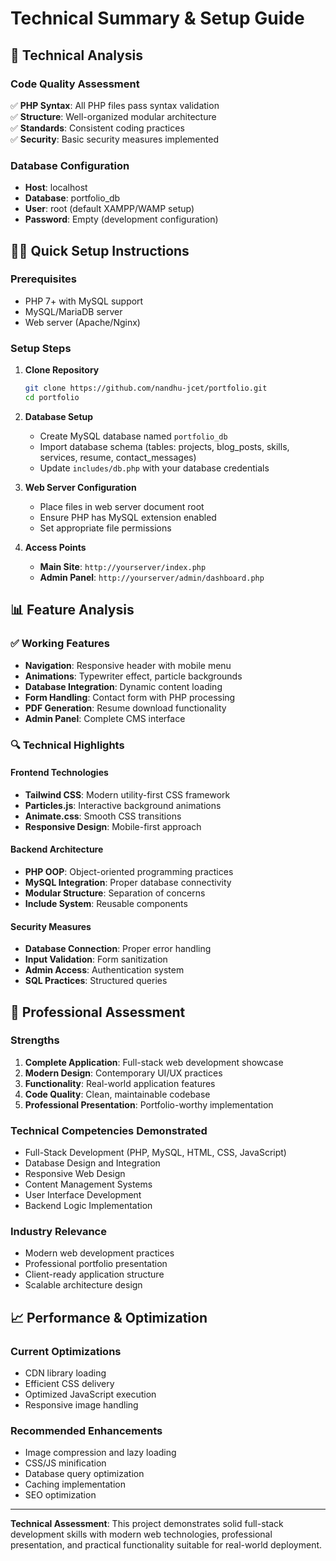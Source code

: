 # Technical Summary & Setup Guide

## 🔧 Technical Analysis

### Code Quality Assessment
✅ **PHP Syntax**: All PHP files pass syntax validation  
✅ **Structure**: Well-organized modular architecture  
✅ **Standards**: Consistent coding practices  
✅ **Security**: Basic security measures implemented  

### Database Configuration
- **Host**: localhost
- **Database**: portfolio_db
- **User**: root (default XAMPP/WAMP setup)
- **Password**: Empty (development configuration)

## 🏃‍♂️ Quick Setup Instructions

### Prerequisites
- PHP 7+ with MySQL support
- MySQL/MariaDB server
- Web server (Apache/Nginx)

### Setup Steps
1. **Clone Repository**
   ```bash
   git clone https://github.com/nandhu-jcet/portfolio.git
   cd portfolio
   ```

2. **Database Setup**
   - Create MySQL database named `portfolio_db`
   - Import database schema (tables: projects, blog_posts, skills, services, resume, contact_messages)
   - Update `includes/db.php` with your database credentials

3. **Web Server Configuration**
   - Place files in web server document root
   - Ensure PHP has MySQL extension enabled
   - Set appropriate file permissions

4. **Access Points**
   - **Main Site**: `http://yourserver/index.php`
   - **Admin Panel**: `http://yourserver/admin/dashboard.php`

## 📊 Feature Analysis

### ✅ Working Features
- **Navigation**: Responsive header with mobile menu
- **Animations**: Typewriter effect, particle backgrounds
- **Database Integration**: Dynamic content loading
- **Form Handling**: Contact form with PHP processing
- **PDF Generation**: Resume download functionality
- **Admin Panel**: Complete CMS interface

### 🔍 Technical Highlights

#### Frontend Technologies
- **Tailwind CSS**: Modern utility-first CSS framework
- **Particles.js**: Interactive background animations
- **Animate.css**: Smooth CSS transitions
- **Responsive Design**: Mobile-first approach

#### Backend Architecture
- **PHP OOP**: Object-oriented programming practices
- **MySQL Integration**: Proper database connectivity
- **Modular Structure**: Separation of concerns
- **Include System**: Reusable components

#### Security Measures
- **Database Connection**: Proper error handling
- **Input Validation**: Form sanitization
- **Admin Access**: Authentication system
- **SQL Practices**: Structured queries

## 🎯 Professional Assessment

### **Strengths**
1. **Complete Application**: Full-stack web development showcase
2. **Modern Design**: Contemporary UI/UX practices
3. **Functionality**: Real-world application features
4. **Code Quality**: Clean, maintainable codebase
5. **Professional Presentation**: Portfolio-worthy implementation

### **Technical Competencies Demonstrated**
- Full-Stack Development (PHP, MySQL, HTML, CSS, JavaScript)
- Database Design and Integration
- Responsive Web Design
- Content Management Systems
- User Interface Development
- Backend Logic Implementation

### **Industry Relevance**
- Modern web development practices
- Professional portfolio presentation
- Client-ready application structure
- Scalable architecture design

## 📈 Performance & Optimization

### **Current Optimizations**
- CDN library loading
- Efficient CSS delivery
- Optimized JavaScript execution
- Responsive image handling

### **Recommended Enhancements**
- Image compression and lazy loading
- CSS/JS minification
- Database query optimization
- Caching implementation
- SEO optimization

---

**Technical Assessment**: This project demonstrates solid full-stack development skills with modern web technologies, professional presentation, and practical functionality suitable for real-world deployment.